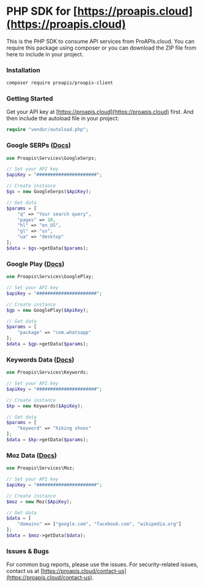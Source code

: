 # PHP SDK for [https://proapis.cloud](https://proapis.cloud)

This is the PHP SDK to consume API services from ProAPIs.cloud. You can require this package using composer or you can download the ZIP file from here to include in your project.

### Installation

```bash
composer require proapis/proapis-client
```

### Getting Started
Get your API key at [https://proapis.cloud](https://proapis.cloud) first. And then include the autoload file in your project:
```php
require "vendor/autoload.php";
```

### Google SERPs ([Docs](https://proapis.cloud/apis/google-serps-api/))

```php
use Proapis\Services\GoogleSerps;

// Set your API key
$apiKey = "######################";

// Create instance
$gs = new GoogleSerps($ApiKey);

// Get data
$params = [
    "q" => "Your search query",
    "pages" => 10,
    "hl" => "en_US",
    "gl" => "us",
    "ua" => "desktop"
];
$data = $gs->getData($params);
```

### Google Play ([Docs](https://proapis.cloud/apis/google-play-api/))

```php
use Proapis\Services\GooglePlay;

// Set your API key
$apiKey = "######################";

// Create instance
$gp = new GooglePlay($ApiKey);

// Get data
$params = [
    "package" => "com.whatsapp"
];
$data = $gp->getData($params);
```

### Keywords Data ([Docs](https://proapis.cloud/apis/google-keyword-planner-api/))

```php
use Proapis\Services\Keywords;

// Set your API key
$apiKey = "######################";

// Create instance
$kp = new Keywords($ApiKey);

// Get data
$params = [
    "keyword" => "hiking shoes"
];
$data = $kp->getData($params);
```

### Moz Data ([Docs](https://proapis.cloud/apis/moz-api/))

```php
use Proapis\Services\Moz;

// Set your API key
$apiKey = "######################";

// Create instance
$moz = new Moz($ApiKey);

// Get data
$data = [
    "domains" => ["google.com", "facebook.com", "wikipedia.org"]
];
$data = $moz->getData($data);
```

### Issues & Bugs

For common bug reports, please use the issues. For security-related issues, contact us at [https://proapis.cloud/contact-us](https://proapis.cloud/contact-us).